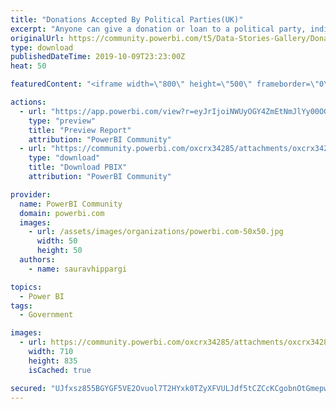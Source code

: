 ```yaml
---
title: "Donations Accepted By Political Parties(UK)"
excerpt: "Anyone can give a donation or loan to a political party, individual or other organisation. There is no limit on how much someone can give if they are"
originalUrl: https://community.powerbi.com/t5/Data-Stories-Gallery/Donations-Accepted-By-Political-Parties-UK/m-p/814338
type: download
publishedDateTime: 2019-10-09T23:23:00Z
heat: 50

featuredContent: "<iframe width=\"800\" height=\"500\" frameborder=\"0\" src=\"https://app.powerbi.com/view?r=eyJrIjoiNWUyOGY4ZmEtNmJlYy00OGExLWFlOGMtMDFlNjdlOGZjZjAwIiwidCI6IjgxNzdmMWQzLWU2NTAtNDAxNS1iNzdhLTY4MjUxODQwMzRiNyJ9\"></iframe>"

actions:
  - url: "https://app.powerbi.com/view?r=eyJrIjoiNWUyOGY4ZmEtNmJlYy00OGExLWFlOGMtMDFlNjdlOGZjZjAwIiwidCI6IjgxNzdmMWQzLWU2NTAtNDAxNS1iNzdhLTY4MjUxODQwMzRiNyJ9"
    type: "preview"
    title: "Preview Report"
    attribution: "PowerBI Community"
  - url: "https://community.powerbi.com/oxcrx34285/attachments/oxcrx34285/DataStoriesGallery/3055/2/Donations%20Accepted%20By%20Political%20Parties%20in%20the%20UK.pbix"
    type: "download"
    title: "Download PBIX"
    attribution: "PowerBI Community"

provider:
  name: PowerBI Community
  domain: powerbi.com
  images:
    - url: /assets/images/organizations/powerbi.com-50x50.jpg
      width: 50
      height: 50
  authors:
    - name: sauravhippargi

topics:
  - Power BI
tags:
  - Government

images:
  - url: https://community.powerbi.com/oxcrx34285/attachments/oxcrx34285/DataStoriesGallery/3055/1/Screenshot%20(72).png
    width: 710
    height: 835
    isCached: true

secured: "UJfxsz855BGYGF5VE2Ovuol7T2HYxk0TZyXFVULJdf5tCZCcKCgobnOtGmepwuoUExkMRJjM7zUgsvIQ59Xri901+FguCV5Y5pPW5eb+qX8EC+HpwEZynx3WVYXFyxQ+hcKhbUX9hP/olUbKdyUFBWaZU0L5mdkan/mmIupOGxpNXmroyqTwa5JSy97Bcv0MFz3vZv9KTmuVNlq8/PdK2xEsRczdkAWblJg627/etQerV4HlBjYPICzmZoq9Y1ipfGU0K6KGHzP5W3RJ/lHa/WsHXXLWfkOC2Bwu8kpeXHL3yvMYwGkmFgYdlp+QWeLGwClVysymAiMycjmxylTn5ZnsTk+7lWjNShXHIz32BqNSe6ahzMrzQg5hPdOVuC4SOg4OUyCV239DtqazkoT2/A==;tQRo+kRtx1iQhUGtbtAWZQ=="
---
```


